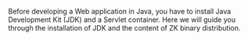 Before developing a Web application in Java, you have to install Java
Development Kit (JDK) and a Servlet container. Here we will guide you
through the installation of JDK and the content of ZK binary
distribution.
